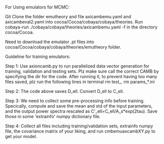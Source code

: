 For Using emulators for MCMC:

Git Clone the folder emutheory and file axicambemu.yaml and axicambeval2.yaml into cocoa/Cocoa/cobaya/cobaya/theories.
Run cobaya-run  ./cobaya/cobaya/theories/axicambemu.yaml -f in the directory cocoa/Cocoa.

Need to download the emulator .pt files into cocoa/Cocoa/cobaya/cobaya/theories/emutheory folder.





Guideline for training emulators:

Step 1: Use axioncamb.py to run parallelized data vector generation for training, validation and testing sets. Plz make sure call the correct CAMB by specifying the dir for the code.
        After running it, to prevent having too many files saved, plz run the following lines in terminal
        rm test_*.*
        rm params_*.ini
	
Step 2: The code above saves D_ell. Convert D_ell to C_ell.

Step 3: We need to collect some pre-processing info before training. Specically, compute and save the mean and std of the input parameters, and the output power spectra rescaled as
        C'_ell=C_ell/A_s*exp(2tau). Save those in some 'extrainfo' numpy dictionary file.
	
Step 4: Collect all files including training/validation sets, extrainfo numpy file, the covariance matrix of your liking, and run cmbemuaxcambXY.py to get your model.
